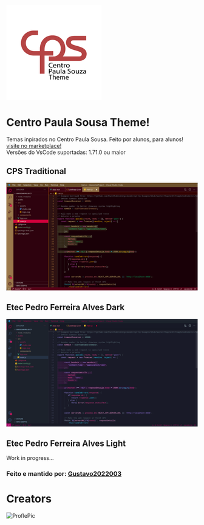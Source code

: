 ![CPS Logo](assets/icon250.png)
# Centro Paula Sousa Theme!

Temas inpirados no Centro Paula Sousa. Feito por alunos, para alunos!
<br>
[visite no marketplace!](https://marketplace.visualstudio.com/items?itemName=Gustavo2022003.cps-theme)
<br>
Versões do VsCode suportadas: 1.71.0 ou maior

## CPS Traditional
![CPS Traditional IMG](assets/cps-traditional-img.png)

## Etec Pedro Ferreira Alves Dark
![ETEC PFA IMG](assets/etec-pfa-img.png)

## Etec Pedro Ferreira Alves Light

Work in progress...

### Feito e mantido por: [Gustavo2022003](https://github.com/Gustavo2022003)
# Creators
<p>
 <a src="https://github.com/Gustavo2022003"><img style="width: 80px;" src="https://avatars.githubusercontent.com/u/54781049?v=4" alt="ProflePic"></a>
</p>
